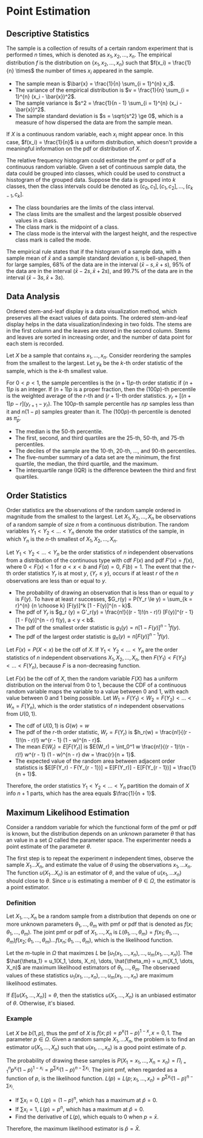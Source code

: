 # Point Estimation

## Descriptive Statistics

The sample is a collection of results of a certain random experiment that is performed $n$ times, which is denoted as $x_1, x_2, \dots, x_n$. The empirical distribution $f$ is the distribution on $\{ x_1, x_2, \dots, x_n \}$ such that $f(x_i) = \frac{1}{n} \times$ the number of times $x_i$ appeared in the sample.

- The sample mean is $\bar{x} = \frac{1}{n} \sum_{i = 1}^{n} x_i$.
- The variance of the empirical distribution is $v = \frac{1}{n} \sum_{i = 1}^{n} (x_i - \bar{x})^2$.
- The sample variance is $s^2 = \frac{1}{n - 1} \sum_{i = 1}^{n} (x_i - \bar{x})^2$.
- The sample standard deviation is $s = \sqrt{s^2} \ge 0$, which is a measure of how dispersed the data are from the sample mean.

If $X$ is a continuous random variable, each $x_i$ might appear once. In this case, $f(x_i) = \frac{1}{n}$ is a uniform distribution, which doesn't provide a meaningful information on the pdf or distribution of $X$.

The relative frequency histogram could estimate the pmf or pdf of a continuous random variable. Given a set of continuous sample data, the data could be grouped into classes, which could be used to construct a hisstogram of the grouped data. Suppose the data is grouped into $k$ classes, then the class intervals could be denoted as $(c_0, c_1], (c_1, c_2], \dots, (c_{k - 1}, c_k]$.

- The class boundaries are the limits of the class interval.
- The class limits are the smallest and the largest possible observed values in a class.
- The class mark is the midpoint of a class.
- The class mode is the interval with the largest height, and the respective class mark is called the mode.

The empirical rule states that if the histogram of a sample data, with a sample mean of $\bar{x}$ and a sample standard deviation $s$, is bell-shaped, then for large samples, $68\%$ of the data are in the interval $(\bar{x} - s, \bar{x} + s)$, $95\%$ of the data are in the interval $(\bar{x} - 2s, \bar{x} + 2s)$, and $99.7\%$ of the data are in the interval $(\bar{x} - 3s, \bar{x} + 3s)$.

## Data Analysis

Ordered stem-and-leaf display is a data visualization method, which preserves all the exact values of data points. The ordered stem-and-leaf display helps in the data
visualization/indexing in two folds. The stems are in the first column and the leaves are stored in the second column. Stems and leaves are sorted in increasing order, and the number of data point for each stem is recorded.

Let $X$ be a sample that contains $x_1, \dots, x_n$. Consider reordering the samples from the smallest to the largest. Let $y_k$ be the $k$-th order statistic of the sample, which is the $k$-th smallest value.

For $0 < p < 1$, the sample percentiles is the $(n + 1)p$-th order statistic if $(n + 1)p$ is an integer. If $(n + 1)p$ is a proper fraction, then the $(100p)$-th percentile is the weighted average of the $r$-th and $(r + 1)$-th order statistics. $y_r + [(n + 1)p - r](y_{r+1} - y_r)$. The $100p$-th sample percentile has $np$ samples less than it and $n(1-p)$ samples greater than it. The $(100p)$-th percentile is denoted as $\tilde{\pi}_p$.

- The median is the $50$-th percentile.
- The first, second, and third quartiles are the $25$-th, $50$-th, and $75$-th percentiles.
- The deciles of the sample are the $10$-th, $20$-th, ..., and $90$-th percentiles.
- The five-number summary of a data set are the minimum, the first quartile, the median, the third quartile, and the maximum.
- The interquartile range (IQR) is the difference bewteen the third and first quartiles.

## Order Statistics

Order statistics are the observations of the random sample ordered in magnitude from the smallest to the largest. Let $X_1, X_2, \dots, X_n$ be observations of a random sample of size $n$ from a continuous distribution. The random variables $Y_1 < Y_2 < \dots < Y_n$ denote the order statistics of the sample, in which $Y_n$ is the $n$-th smallest of $X_1, X_2, \dots, X_n$.

Let $Y_1 < Y_2 < \dots < Y_n$ be the order statistics of $n$ independent observations from a distribution of the continuous type with cdf $F(x)$ and pdf $F'(x) = f(x)$, where $0 < F(x) < 1$ for $a < x < b$ and $F(a) = 0$, $F(b) = 1$. The event that the $r$-th order statistics $Y_r$ is at most $y$, $\{ Y_r \le y \}$, occurs if at least $r$ of the $n$ observations are less than or equal to $y$.

- The probability of drawing an observation that is less than or equal to $y$ is $F(y)$. To have at least $r$ successes, $G_r(y) = P(Y_r \le y) = \sum_{k = r}^{n} {n \choose k} [F(y)]^k [1 - F(y)]^{n - k}$.
- The pdf of $Y_r$ is $g_r (y) = G'_r(y) = \frac{n!}{(r - 1)!(n - r)!} [F(y)]^{r - 1} [1 - F(y)]^{n - r} f(y), a < y < b$.
- The pdf of the smallest order statistic is $g_1(y) = n[1 - F(y)]^{n - 1} f(y)$.
- The pdf of the largest order statistic is $g_n(y) = n[F(y)]^{n - 1} f(y)$.

Let $F(x) = P(X < x)$ be the cdf of $X$. If $Y_1 < Y_2 < \dots < Y_n$ are the order statistics of $n$ independent observations $X_1, X_2, \dots, X_n$, then $F(Y_1) < F(Y_2) < \dots < F(Y_n)$, because $F$ is a non-decreasing function.

Let $F(x)$ be the cdf of $X$, then the random variable $F(X)$ has a uniform distribution on the interval from $0$ to $1$, because the CDF of a continuous random variable maps the variable to a value between $0$ and $1$, with each value between $0$ and $1$ being possible. Let $W_1 = F(Y_1) < W_2 = F(Y_2) < \dots < W_n = F(Y_n)$, which is the order statistics of $n$ independent observations from $U(0, 1)$.

- The cdf of $U(0, 1)$ is $G(w) = w$
- The pdf of the $r$-th order statistic, $W_r = F(Y_r)$ is $h_r(w) = \frac{n!}{(r - 1)!(n - r)!} w^{r - 1} (1 - w)^{n - r}$.
- The mean $E(W_r) = E[F(Y_r)]$ is $E(W_r) = \int_0^1 w \frac{n!}{(r - 1)!(n - r)!} w^{r - 1} (1 - w)^{n - r} dw = \frac{r}{n + 1}$.
- The expected value of the random area between adjacent order statistics is $E[F(Y_r) - F(Y_{r - 1})] = E[F(Y_r)] - E[F(Y_{r - 1})] = \frac{1}{n + 1}$.

Therefore, the order statistics $Y_1 < Y_2 < \dots < Y_n$ partition the domain of $X$ info $n + 1$ parts, which has the area equals $\frac{1}{n + 1}$.

## Maximum Likelihood Estimation

Consider a randdom variable for which the functional form of the pmf or pdf is known, but the distribution depends on an unknown parameter $\theta$ that has an value in a set $\Omega$ called the parameter space. The experimenter needs a point estimate of the parameter $\theta$.

The first step is to repeat the experiment $n$ independent times, observe the sample $X_1 \dots X_n$, and estimate the value of $\theta$ using the observations $x_1, \dots x_n$. The function $u(X_1 \dots X_n)$ is an estimator of $\theta$, and the value of $u(x_1, \dots x_n)$ should close to $\theta$. Since $u$ is estimating a member of $\theta \in \Omega$, the estimator is a point estimator.

### Definition

Let $X_1, \dots, X_n$ be a random sample from a distribution that depends on one or more unknown parameters $\theta_1, \dots, \theta_m$ with pmf or pdf that is denoted as $f(x; \theta_1, \dots, \theta_m)$. The joint pmf or pdf of $X_1, \dots, X_n$ is $L(\theta_1, \dots, \theta_m) = f(x_1; \theta_1, \dots, \theta_m) f(x_2; \theta_1, \dots, \theta_m) \dots f(x_n; \theta_1, \dots, \theta_m)$, which is the likelihood function.

Let the $m$-tuple in $\Omega$ that maximzes $L$ be $[u_1(x_1, \dots, x_n), \dots, u_m(x_1, \dots, x_n)]$. The $\hat{\theta_1} = u_1(X_1, \dots, X_n), \dots, \hat{\theta_m} = u_m(X_1, \dots, X_n)$ are maximum likelihood estimators of $\theta_1, \dots, \theta_m$. The observaed values of these statistics $u_1(x_1, \dots, x_n), \dots, u_m(x_1, \dots, x_n)$ are maximum likelihood estimates.

If $E[u(X_1, \dots, X_n)] = \theta$, then the statistics $u(X_1, \dots, X_n)$ is an unbiased estimator of $\theta$. Otherwise, it's biased.

### Example

Let $X$ be $b(1, p)$, thus the pmf of $X$ is $f(x; p) = p^x (1 - p)^{1 - x}, x = 0, 1$. The parameter $p \in \Omega$. Given a random sample $X_1, \dots X_n$, the problem is to find an estimator $u(X_1, \dots, X_n)$ such that $u(x_1, \dots, x_n)$ is a good point estimate of $p$.

The probability of drawing these samples is $P(X_1 = x_1, \dots, X_n = x_n) = \Pi_{i = 1}^n p^{x_i} (1 - p)^{1 - x_i} = p^{\sum x_i} (1 - p)^{n - \sum x_i}$. The joint pmf, when regarded as a function of $p$, is the likelihood function. $L(p) = L(p; x_1, \dots, x_n) = p^{\sum x_i} (1 - p)^{n - \sum x_i}$.

- If $\sum x_i = 0$, $L(p) = (1 - p)^n$, which has a maximum at $\hat{p} = 0$.
- If $\sum x_i = 1$, $L(p) = p^n$, which has a maximum at $\hat{p} = 0$.
- Find the derivative of $L(p)$, which equals to $0$ when $p = \bar{x}$.

Therefore, the maximum likelihood estimator is $\hat{p} = \bar{X}$.
